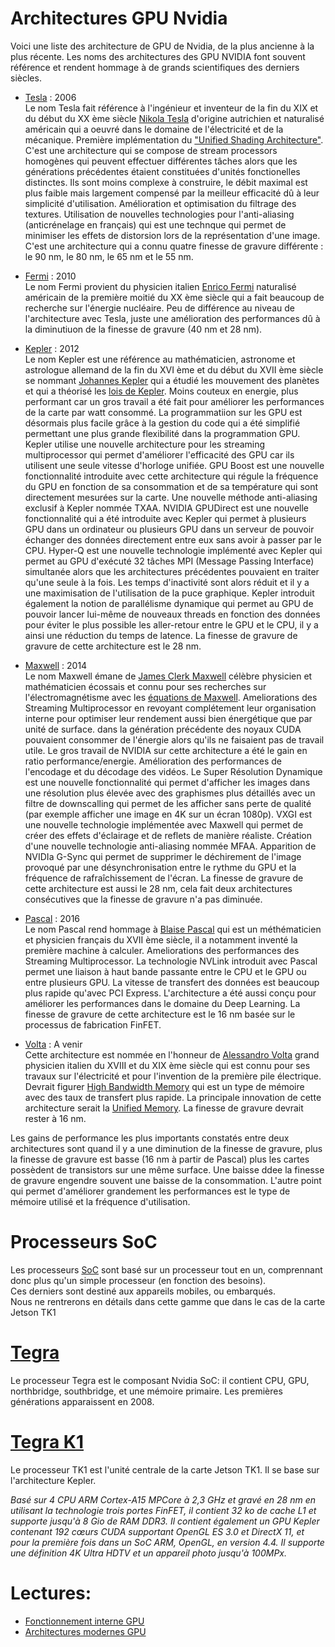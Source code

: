 # Architectures GPU Nvidia
Voici une liste des architecture de GPU de Nvidia, de la plus ancienne à la plus récente.
Les noms des architectures des GPU NVIDIA font souvent référence et rendent hommage à de grands scientifiques des derniers siècles.

* [Tesla](https://en.wikipedia.org/wiki/Tesla_(microarchitecture)) : 2006  
Le nom Tesla fait référence à l'ingénieur et inventeur de la fin du XIX et du début du XX ème siècle [Nikola Tesla](https://fr.wikipedia.org/wiki/Nikola_Tesla) d'origine autrichien et naturalisé américain qui a oeuvré dans le domaine de l'électricité et de la mécanique.
Première implémentation du ["Unified Shading Architecture"](https://en.wikipedia.org/wiki/Unified_shader_model). C'est une architecture qui se compose de stream processors homogènes qui peuvent effectuer différentes tâches alors que les générations précédentes étaient constituées d'unités fonctionelles distinctes. Ils sont moins complexe à construire, le débit maximal est plus faible mais largement compensé par la meilleur efficacité dû à leur simplicité d'utilisation.
Amélioration et optimisation du filtrage des textures.
Utilisation de nouvelles technologies pour l'anti-aliasing (anticrénelage en français) qui est une technque qui permet de minimiser les effets de distorsion lors de la représentation d'une image.
C'est une architecture qui a connu quatre finesse de gravure différente : le 90 nm, le 80 nm, le 65 nm et le 55 nm.

* [Fermi](https://en.wikipedia.org/wiki/Fermi_(microarchitecture))  : 2010  
Le nom Fermi provient du physicien italien [Enrico Fermi](https://fr.wikipedia.org/wiki/Enrico_Fermi) naturalisé américain de la première moitié du XX ème siècle qui a fait beaucoup de recherche sur l'énergie nucléaire.
Peu de différence au niveau de l'architecture avec Tesla, juste une amélioration des performances dû à la diminutiuon de la finesse de gravure (40 nm et 28 nm).

* [Kepler](https://en.wikipedia.org/wiki/Kepler_(microarchitecture))  : 2012  
Le nom Kepler est une référence au mathématicien, astronome et astrologue allemand de la fin du XVI ème et du début du XVII ème siècle se nommant [Johannes Kepler](https://fr.wikipedia.org/wiki/Johannes_Kepler) qui a étudié les mouvement des planètes et qui a théorisé les [lois de Kepler](https://fr.wikipedia.org/wiki/Lois_de_Kepler).
Moins couteux en energie, plus performant car un gros travail a été fait pour améliorer les performances de la carte par watt consommé.
La programmatiion sur les GPU est désormais plus facile grâce à la gestion du code qui a été simplifié permettant une plus grande flexibilité dans la programmation GPU.
Kepler utilise une nouvelle architecture pour les streaming multiprocessor qui permet d'améliorer l'efficacité des GPU car ils utilisent une seule vitesse d'horloge unifiée.
GPU Boost est une nouvelle fonctionnalité introduite avec cette architecture qui régule la fréquence du GPU en fonction de sa consommation et de sa température qui sont directement mesurées sur la carte.
Une nouvelle méthode anti-aliasing exclusif à Kepler nommée TXAA.
NVIDIA GPUDirect est une nouvelle fonctionnalité qui a été introduite avec Kepler qui permet à plusieurs GPU dans un ordinateur ou plusieurs GPU dans un serveur de pouvoir échanger des données directement entre eux sans avoir à passer par le CPU.
Hyper-Q est une nouvelle technologie implémenté avec Kepler qui permet au GPU d'exécuté 32 tâches MPI (Message Passing Interface) simultanée alors que les architectures précédentes pouvaient en traiter qu'une seule à la fois. Les temps d'inactivité sont alors réduit et il y a une maximisation de l'utilisation de la puce graphique.
Kepler introduit également la notion de parallélisme dynamique qui permet au GPU de pouvoir lancer lui-même de nouveaux threads en fonction des données pour éviter le plus possible les aller-retour entre le GPU et le CPU, il y a ainsi une réduction du temps de latence.
La finesse de gravure de gravure de cette architecture est le 28 nm.

* [Maxwell](https://en.wikipedia.org/wiki/Maxwell_(microarchitecture)) : 2014  
Le nom Maxwell émane de [James Clerk Maxwell](https://fr.wikipedia.org/wiki/James_Clerk_Maxwell) célèbre physicien et mathématicien écossais et connu pour ses recherches sur l'électromagnétisme avec les [équations de Maxwell](https://fr.wikipedia.org/wiki/%C3%89quations_de_Maxwell).
Ameliorations des Streaming Multiprocessor en revoyant complétement leur organisation interne pour optimiser leur rendement aussi bien énergétique que par unité de surface. dans la génération précédente des noyaux CUDA pouvaient consommer de l'énergie alors qu'ils ne faisaient pas de travail utile.
Le gros travail de NVIDIA sur cette architecture a été le gain en ratio performance/energie.
Amélioration des performances de l'encodage et du décodage des vidéos.
Le Super Résolution Dynamique est une nouvelle fonctionnalité qui permet d'afficher les images dans une résolution plus élevée avec des graphismes plus détaillés avec un filtre de  downscalling qui permet de les afficher sans perte de qualité (par exemple afficher une image en 4K sur un écran 1080p).
VXGI est une nouvelle technologie implémentée avec Maxwell qui permet de créer des effets d'éclairage et de reflets de manière réaliste.
Création d'une nouvelle technologie anti-aliasing nommée MFAA.
Apparition de NVIDIa G-Sync qui permet de supprimer le déchirement de l'image provoqué par une désynchronisation entre le rythme du GPU et la fréquence de rafraîchissement de l'écran.
La finesse de gravure de cette architecture est aussi le 28 nm, cela fait deux architectures consécutives que la finesse de gravure n'a pas diminuée.

* [Pascal](https://fr.wikipedia.org/wiki/Pascal_(architecture_de_carte_graphique)) : 2016  
Le nom Pascal rend hommage à [Blaise Pascal](https://fr.wikipedia.org/wiki/Blaise_Pascal) qui est un méthématicien et physicien français du XVII ème siècle, il a notamment inventé la première machine à calculer.
Ameliorations des performances des Streaming Multiprocessor.
La technologie NVLink introduit avec Pascal permet une liaison à haut bande passante entre le CPU et le GPU ou entre plusieurs GPU. La vitesse de transfert des données est beaucoup plus rapide qu'avec PCI Express.
L'architecture a été aussi conçu pour améliorer les performances dans le domaine du Deep Learning.
La finesse de gravure de cette architecture est le 16 nm basée sur le processus de fabrication FinFET.

* [Volta](https://fr.wikipedia.org/wiki/Volta_(architecture))  : A venir  
Cette architecture est nommée en l'honneur de [Alessandro Volta](https://fr.wikipedia.org/wiki/Alessandro_Volta) grand physicien italien du XVIII et du XIX ème siècle qui est connu pour ses travaux sur l'électricité et pour l'invention de la première pile électrique.
Devrait figurer [High Bandwidth Memory](https://en.wikipedia.org/wiki/High_Bandwidth_Memory) qui est un type de mémoire avec des taux de transfert plus rapide.
La principale innovation de cette architecture serait la [Unified Memory](https://en.wikipedia.org/wiki/Graphics_processing_unit#Integrated_graphics).
La finesse de gravure devrait rester à 16 nm.

Les gains de performance les plus importants constatés entre deux architectures sont quand il y a une diminution de la finesse de gravure, plus la finesse de gravure est basse (16 nm à partir de Pascal) plus les cartes possèdent de transistors sur une même surface. Une baisse ddee la finesse de gravure engendre souvent une baisse de la consommation.
L'autre point qui permet d'améliorer grandement les performances est le type de mémoire utilisé et la fréquence d'utilisation.

# Processeurs SoC
Les processeurs [SoC](https://fr.wikipedia.org/wiki/Syst%C3%A8me_sur_une_puce) sont basé sur un processeur tout en un, comprennant donc plus qu'un simple processeur (en fonction des besoins).  
Ces derniers sont destiné aux appareils mobiles, ou embarqués.  
Nous ne rentrerons en détails dans cette gamme que dans le cas de la carte Jetson TK1

# [Tegra](https://fr.wikipedia.org/wiki/Tegra)
Le processeur Tegra est le composant Nvidia SoC: il contient CPU, GPU, northbridge, southbridge, et une mémoire primaire.  Les premières générations apparaissent en 2008.

# [Tegra K1](https://fr.wikipedia.org/wiki/Tegra#Tegra_K1)
Le processeur TK1 est l'unité centrale de la carte Jetson TK1. 
Il se base sur l'architecture Kepler. 

_Basé sur 4 CPU ARM Cortex-A15 MPCore à 2,3 GHz et gravé en 28 nm en utilisant la technologie trois portes FinFET, il contient 32 ko de cache L1 et supporte jusqu'à 8 Gio de RAM DDR3. Il contient également un GPU Kepler contenant 192 cœurs CUDA supportant OpenGL ES 3.0 et DirectX 11, et pour la première fois dans un SoC ARM, OpenGL, en version 4.4. Il supporte une définition 4K Ultra HDTV et un appareil photo jusqu'à 100MPx._  



# Lectures:  
* [Fonctionnement interne GPU](http://courses.cs.washington.edu/courses/cse471/13sp/lectures/GPUsStudents.pdf)  
* [Architectures modernes GPU](ftp://download.nvidia.com/developer/cuda/seminar/TDCI_Arch.pdf)